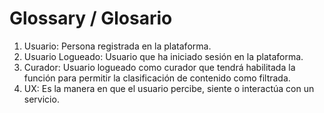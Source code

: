 # Glossary / Glosario

1. Usuario: Persona registrada en la plataforma.
2. Usuario Logueado: Usuario que ha iniciado sesión en la plataforma.
3. Curador: Usuario logueado como curador que tendrá habilitada la función para permitir la clasificación de contenido como filtrada.
4. UX: Es la manera en que el usuario percibe, siente o interactúa con un servicio. 


